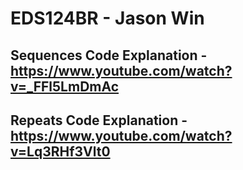 # EDS124BR - Jason Win
## Sequences Code Explanation - https://www.youtube.com/watch?v=_FFl5LmDmAc
## Repeats Code Explanation - https://www.youtube.com/watch?v=Lq3RHf3Vlt0
